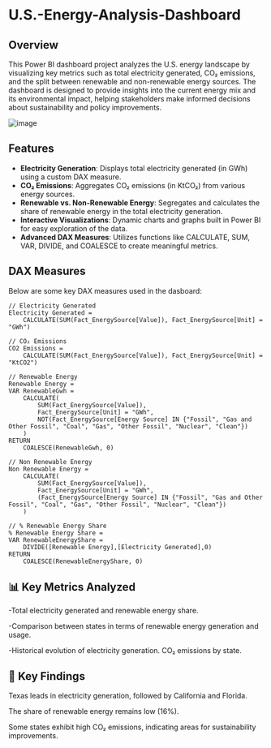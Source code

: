 # U.S.-Energy-Analysis-Dashboard

## Overview

This Power BI dashboard project analyzes the U.S. energy landscape by visualizing key metrics such as total electricity generated, CO₂ emissions, and the split between renewable and non-renewable energy sources. The dashboard is designed to provide insights into the current energy mix and its environmental impact, helping stakeholders make informed decisions about sustainability and policy improvements.


![image](https://github.com/user-attachments/assets/c10e8f17-1990-4de1-9473-1cbecdc5ebaf)


## Features

- **Electricity Generation**: Displays total electricity generated (in GWh) using a custom DAX measure.
- **CO₂ Emissions**: Aggregates CO₂ emissions (in KtCO₂) from various energy sources.
- **Renewable vs. Non-Renewable Energy**: Segregates and calculates the share of renewable energy in the total electricity generation.
- **Interactive Visualizations**: Dynamic charts and graphs built in Power BI for easy exploration of the data.
- **Advanced DAX Measures**: Utilizes functions like CALCULATE, SUM, VAR, DIVIDE, and COALESCE to create meaningful metrics.
  

## DAX Measures

Below are some key DAX measures used in the dasboard:

```DAX
// Electricity Generated
Electricity Generated = 
    CALCULATE(SUM(Fact_EnergySource[Value]), Fact_EnergySource[Unit] = "GWh")

// CO₂ Emissions
CO2 Emissions = 
    CALCULATE(SUM(Fact_EnergySource[Value]), Fact_EnergySource[Unit] = "KtCO2")

// Renewable Energy
Renewable Energy = 
VAR RenewableGwh =
    CALCULATE(
        SUM(Fact_EnergySource[Value]), 
        Fact_EnergySource[Unit] = "GWh",
        NOT(Fact_EnergySource[Energy Source] IN {"Fossil", "Gas and Other Fossil", "Coal", "Gas", "Other Fossil", "Nuclear", "Clean"})
    )
RETURN
    COALESCE(RenewableGwh, 0)

// Non Renewable Energy
Non Renewable Energy = 
    CALCULATE(
        SUM(Fact_EnergySource[Value]), 
        Fact_EnergySource[Unit] = "GWh",
        (Fact_EnergySource[Energy Source] IN {"Fossil", "Gas and Other Fossil", "Coal", "Gas", "Other Fossil", "Nuclear", "Clean"})
    )

// % Renewable Energy Share
% Renewable Energy Share = 
VAR RenewableEnergyShare =
    DIVIDE([Renewable Energy],[Electricity Generated],0)
RETURN 
    COALESCE(RenewableEnergyShare, 0)

```
## 📊 Key Metrics Analyzed
-Total electricity generated and renewable energy share.

-Comparison between states in terms of renewable energy generation and usage.

-Historical evolution of electricity generation.
CO₂ emissions by state.

## 🎯 Key Findings
Texas leads in electricity generation, followed by California and Florida.

The share of renewable energy remains low (16%).

Some states exhibit high CO₂ emissions, indicating areas for sustainability improvements.


